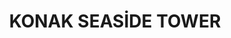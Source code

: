 ---
title: KONAK SEASİDE TOWER 
slug: /complexes/konak_seaside_tower
first: "Мы строим для вас комфортабельный и уютный комплекс, где есть все, что нужно для вашего отдыха: море , солнце и красивая природа. Kомплекса Konak Seaside Tower расположен на 6500 m² и состоит из 1-  блока  в 11-  этажей 160 квартир. Из главных окон квартир и балконов замечательный вид на море и горы. Всю территорию комплекса украшает красивый зелёный газон и декоративные деревья."
second: "<b>На территории комплекса находятся:</b> 1 большой и 1 детский бассейны. Имеется бар у бассейна, детская  площадка, место для барбекю и  беседка. Под комплексом- крытая парковка, над парковкой расположен  СПА салон. А также на территории комплекса имеется  торговый центр."
third: "<b>Внутри  СПА салона находятся:</b> крытый бассейн, Oсманская баня (хамам), паровая комната, сауна, комнаты для массажа, комната отдыха, фитнес зал, пилатес, йога, бильярд, настольный теннис, детская комната, кабинки для переодевания и санузлы."
fourth: "<b>Технические характеристики:</b> Антибактериальный фасад, шумо – и водоизоляция, просторный и современный лифт, система противопожарной сигнализации, центральная спутниковая система, охрана и камеры слежения."
fifth: "<b>В апартаментах:</b> Cтальные двери, домофон с видеосистемой. Подвесные потолки и точечное  скрытое освещение. Моющаяся краска на стенах и полы из гранита первого класса. Фарфор,  керамика и разработанные дизайнером кухни и ванные комнаты. Кондиционеры во всех  комнатах, алюминиевые окна и двери с двойным стеклопакет и  шумоизоляцией."
footerLeft: "<b>До моря - 25 м</b><br>
<b>До центра Алании - 7 км</b><br>
<b>До Газипаша Аэропорт - 22 км</b><br>
<b>До города Анталии - 145 км</b>
"
footerRight: "(1+1) - 72 квартир<br>
(2+1) - 74 квартир<br>
Penthouse (3+1) - 10 квартир<br>
Penthouse (4+1) - 10  квартир<br>
"
type: complex
bck: ../images/konak-tower/KONAK TOWER (1).JPG
secondImg: ../images/konak-tower/KONAK TOWER (2).JPG
thirdImg: ../images/konak-tower/KONAK TOWER (3).JPG
leftImg: ../images/konak-tower/KONAK TOWER (4).JPG
rightImg: ../images/konak-tower/KONAK TOWER (1).JPG
bottomImg: ../images/konak-tower/KONAK TOWER (2).JPG
galleryBig: ../images/konak-tower/KONAK TOWER (3).JPG
gallery: ['../images/konak-tower/KONAK TOWER (4).JPG', '../images/konak-tower/KONAK TOWER (1).JPG', '../images/konak-tower/KONAK TOWER (2).JPG', '../images/konak-tower/KONAK TOWER (3).JPG']
---